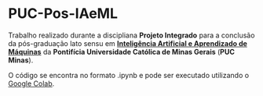 # PUC-Pos-IAeML
Trabalho realizado durante a discipliana **Projeto Integrado** para a conclusão da pós-graduação lato sensu em [**Inteligência Artificial e Aprendizado de Máquinas**](https://www.pucminas.br/PucVirtual/Pos-Graduacao/Paginas/Inteligencia-Artificial-e-Aprendizado-de-Maquina.aspx) da **Pontifícia Universidade Católica de Minas Gerais** (**PUC Minas**).

O código se encontra no formato .ipynb e pode ser executado utilizando o [Google Colab](https://colab.research.google.com/). 
